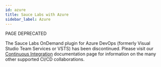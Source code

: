 ```yaml
---
id: azure
title: Sauce Labs with Azure
sidebar_label: Azure
---
```


<p><span className="sauceRed">PAGE DEPRECATED</span></p>

The Sauce Labs OnDemand plugin for Azure DevOps (formerly Visual Studio Team Services or VSTS) has been discontinued. Please visit our [Continuous Integration](/ci) documentation page for information on the many other supported CI/CD collaborations.
